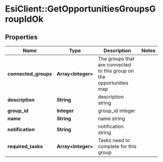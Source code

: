 # EsiClient::GetOpportunitiesGroupsGroupIdOk

## Properties
Name | Type | Description | Notes
------------ | ------------- | ------------- | -------------
**connected_groups** | **Array&lt;Integer&gt;** | The groups that are connected to this group on the opportunities map | 
**description** | **String** | description string | 
**group_id** | **Integer** | group_id integer | 
**name** | **String** | name string | 
**notification** | **String** | notification string | 
**required_tasks** | **Array&lt;Integer&gt;** | Tasks need to complete for this group | 


